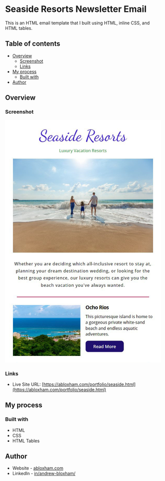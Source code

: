 # Seaside Resorts Newsletter Email

This is an HTML email template that I built using HTML, inline CSS, and HTML tables.

## Table of contents

- [Overview](#overview)
  - [Screenshot](#screenshot)
  - [Links](#links)
- [My process](#my-process)
  - [Built with](#built-with)
- [Author](#author)
## Overview

### Screenshot

![](./images/Seaside-Resorts-screeenshot.jpg)

### Links

- Live Site URL: [https://abloxham.com/portfolio/seaside.html](https://abloxham.com/portfolio/seaside.html)

## My process

### Built with

- HTML
- CSS
- HTML Tables

## Author

- Website - [abloxham.com](https://abloxham.com/)
- LinkedIn - [in/andrew-bloxham/](https://www.linkedin.com/in/andrew-bloxham/)